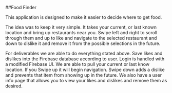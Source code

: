 ##Food Finder

This application is designed to make it easier to decide where to get food.



The idea was to keep it very simple. It takes your current, or last known location
and bring up restaurants near you. Swipe left and right to scroll through them
and up to like and navigate to the selected restaurant and down to dislike it
and remove it from the possible selections in the future.



For deliverables we are able to do everything stated above. Save likes and dislikes
into the Firebase database according to user. Login is handled with a modified
Firebase UI. We are able to pull your current or last know location. If you Swipe
up it will begin navigation. Swipe down adds a dislike and prevents that item
from showing up in the future. We also have a user info page that allows you to
view your likes and dislikes and remove them as desired.
